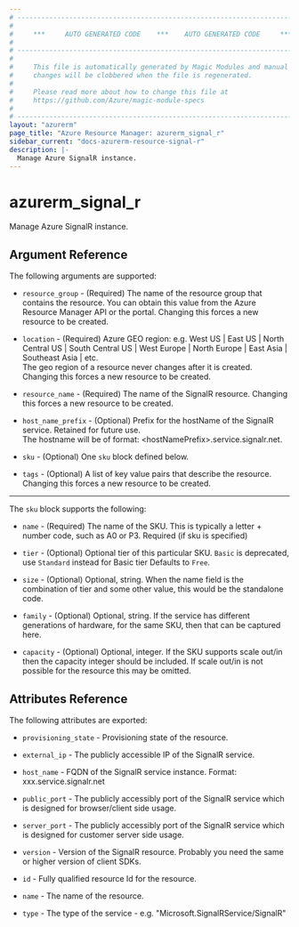 ```yaml
---
# ----------------------------------------------------------------------------
#
#     ***     AUTO GENERATED CODE    ***    AUTO GENERATED CODE     ***
#
# ----------------------------------------------------------------------------
#
#     This file is automatically generated by Magic Modules and manual
#     changes will be clobbered when the file is regenerated.
#
#     Please read more about how to change this file at
#     https://github.com/Azure/magic-module-specs
#
# ----------------------------------------------------------------------------
layout: "azurerm"
page_title: "Azure Resource Manager: azurerm_signal_r"
sidebar_current: "docs-azurerm-resource-signal-r"
description: |-
  Manage Azure SignalR instance.
---
```


# azurerm_signal_r

Manage Azure SignalR instance.


## Argument Reference

The following arguments are supported:

* `resource_group` - (Required) The name of the resource group that contains the resource. You can obtain this value from the Azure Resource Manager API or the portal. Changing this forces a new resource to be created.

* `location` - (Required) Azure GEO region: e.g. West US | East US | North Central US | South Central US | West Europe | North Europe | East Asia | Southeast Asia | etc. <br>The geo region of a resource never changes after it is created. Changing this forces a new resource to be created.

* `resource_name` - (Required) The name of the SignalR resource. Changing this forces a new resource to be created.

* `host_name_prefix` - (Optional) Prefix for the hostName of the SignalR service. Retained for future use.<br>The hostname will be of format: &lt;hostNamePrefix&gt;.service.signalr.net.

* `sku` - (Optional) One `sku` block defined below.

* `tags` - (Optional) A list of key value pairs that describe the resource. Changing this forces a new resource to be created.

---

The `sku` block supports the following:

* `name` - (Required) The name of the SKU. This is typically a letter + number code, such as A0 or P3.  Required (if sku is specified)

* `tier` - (Optional) Optional tier of this particular SKU. `Basic` is deprecated, use `Standard` instead for Basic tier Defaults to `Free`.

* `size` - (Optional) Optional, string. When the name field is the combination of tier and some other value, this would be the standalone code.

* `family` - (Optional) Optional, string. If the service has different generations of hardware, for the same SKU, then that can be captured here.

* `capacity` - (Optional) Optional, integer. If the SKU supports scale out/in then the capacity integer should be included. If scale out/in is not <br>possible for the resource this may be omitted.

## Attributes Reference

The following attributes are exported:

* `provisioning_state` - Provisioning state of the resource.

* `external_ip` - The publicly accessible IP of the SignalR service.

* `host_name` - FQDN of the SignalR service instance. Format: xxx.service.signalr.net

* `public_port` - The publicly accessibly port of the SignalR service which is designed for browser/client side usage.

* `server_port` - The publicly accessibly port of the SignalR service which is designed for customer server side usage.

* `version` - Version of the SignalR resource. Probably you need the same or higher version of client SDKs.

* `id` - Fully qualified resource Id for the resource.

* `name` - The name of the resource.

* `type` - The type of the service - e.g. "Microsoft.SignalRService/SignalR"
